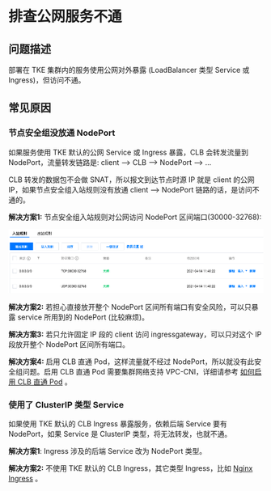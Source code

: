 # 排查公网服务不通

## 问题描述

部署在 TKE 集群内的服务使用公网对外暴露 (LoadBalancer 类型 Service 或 Ingress)，但访问不通。

## 常见原因

### 节点安全组没放通 NodePort

如果服务使用 TKE 默认的公网 Service 或 Ingress 暴露，CLB 会转发流量到 NodePort，流量转发链路是: client –> CLB –> NodePort –> ...

CLB 转发的数据包不会做 SNAT，所以报文到达节点时源 IP 就是 client 的公网 IP，如果节点安全组入站规则没有放通 client –> NodePort 链路的话，是访问不通的。

**解决方案1:** 节点安全组入站规则对公网访问 NodePort 区间端口(30000-32768):

![](public-service-or-ingress-connect-failed-1.png)

**解决方案2:** 若担心直接放开整个 NodePort 区间所有端口有安全风险，可以只暴露 service 所用到的 NodePort (比较麻烦)。

**解决方案3:** 若只允许固定 IP 段的 client 访问 ingressgateway，可以只对这个 IP 段放开整个 NodePort 区间所有端口。

**解决方案4:** 启用 CLB 直通 Pod，这样流量就不经过 NodePort，所以就没有此安全组问题。启用 CLB 直通 Pod 需要集群网络支持 VPC-CNI，详细请参考 [如何启用 CLB 直通 Pod](https://imroc.cc/k8s/tke/faq/loadblancer-to-pod-directly/) 。

### 使用了 ClusterIP 类型 Service

如果使用 TKE 默认的 CLB Ingress 暴露服务，依赖后端 Service 要有 NodePort，如果 Service 是 ClusterIP 类型，将无法转发，也就不通。

**解决方案1**: Ingress 涉及的后端 Service 改为 NodePort 类型。

**解决方案2:** 不使用 TKE 默认的 CLB Ingress，其它类型 Ingress，比如 [Nginx Ingress](https://cloud.tencent.com/document/product/457/50502) 。